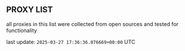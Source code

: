 ## PROXY LIST

all proxies in this list were collected from open sources and tested for functionality

last update: `2025-03-27 17:36:36.076669+00:00` UTC